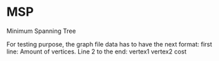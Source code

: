 MSP
===

Minimum Spanning Tree

For testing purpose, the graph file data has to have the next format:
first line: Amount of vertices.
Line 2 to the end:
vertex1 vertex2 cost


